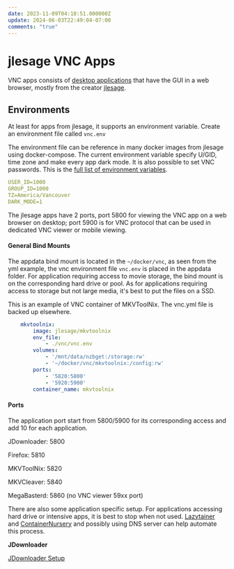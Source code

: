 ```yaml
---
date: 2023-11-09T04:10:51.000000Z
update: 2024-06-03T22:49:04-07:00
comments: "true"
---
```

# jlesage VNC Apps

VNC apps consists of [desktop applications](https://jlesage.github.io/docker-apps/) that have the GUI in a web browser, mostly from the creator [jlesage](https://github.com/jlesage?tab=repositories).

## Environments
At least for apps from jlesage, it supports an environment variable. Create an environment file called `vnc.env`

The environment file can be reference in many docker images from jlesage using docker-compose. The current environment variable specify U/GID, time zone and make every app dark mode. It is also possible to set VNC passwords. This is the [full list of environment variables](https://github.com/jlesage/docker-baseimage-gui#environment-variables).

```yaml
USER_ID=1000
GROUP_ID=1000
TZ=America/Vancouver
DARK_MODE=1
```

The jlesage apps have 2 ports, port 5800 for viewing the VNC app on a web browser on desktop; port 5900 is for VNC protocol that can be used in dedicated VNC viewer or mobile viewing.

#### **General Bind Mounts**

The appdata bind mount is located in the `~/docker/vnc`, as seen from the yml example, the vnc environment file `vnc.env` is placed in the appdata folder. For application requiring access to movie storage, the bind mount is on the corresponding hard drive or pool. As for applications requiring access to storage but not large media, it's best to put the files on a SSD.

This is an example of VNC container of MKVToolNix. The vnc.yml file is backed up elsewhere.

```yaml
    mkvtoolnix:
        image: jlesage/mkvtoolnix
        env_file:
            - ./vnc/vnc.env
        volumes:
            - '/mnt/data/nzbget:/storage:rw'
            - '~/docker/vnc/mkvtoolnix:/config:rw'
        ports:
            - '5820:5800'
            - '5920:5900'
        container_name: mkvtoolnix
```

#### **Ports**

The application port start from 5800/5900 for its corresponding access and add 10 for each application.

JDownloader: 5800

Firefox: 5810

MKVToolNix: 5820

MKVCleaver: 5840

MegaBasterd: 5860 (no VNC viewer 59xx port)

There are also some application specific setup. For applications accessing hard drive or intensive apps, it is best to stop when not used. [Lazytainer ](https://github.com/vmorganp/Lazytainer)and [ContainerNursery](https://github.com/ItsEcholot/ContainerNursery) and possibly using DNS server can help automate this process.

**JDownloader**

[JDownloader Setup](../Cloud%20VPS/jdownloader.md)
